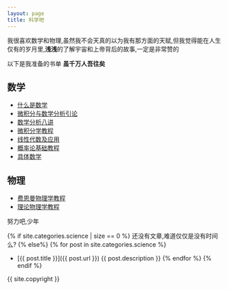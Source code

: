 ```yaml
---
layout: page
title: 科学吧
---
```


我很喜欢数学和物理,虽然我不会天真的以为我有那方面的天赋,但我觉得能在人生仅有的岁月里,**浅浅**的了解宇宙和上帝背后的故事,一定是非常赞的

以下是我准备的书单 **虽千万人吾往矣**

## 数学

* [什么是数学](http://book.douban.com/subject/1320282/)
* [微积分与数学分析引论](http://book.douban.com/subject/1281343/)
* [数学分析八讲](http://book.douban.com/subject/4825571/)
* [微积分学教程](http://book.douban.com/subject/1707158/)
* [线性代数及应用](http://book.douban.com/subject/1425950/)
* [概率论基础教程](http://book.douban.com/subject/2066458/)
* [具体数学](http://book.douban.com/subject/1231910/)

## 物理
* [费恩曼物理学教程](http://book.douban.com/subject/1437852/)
* [理论物理学教程](http://book.douban.com/subject/2059252/)

努力吧,少年

{% if site.categories.science | size == 0 %}
还没有文章,难道仅仅是没有时间么?
{% else%}
{% for post in site.categories.science %}
*   [{{ post.title }}]({{ post.url }})
    {{ post.description }}
{% endfor %}
{% endif %}

{{ site.copyright }}
